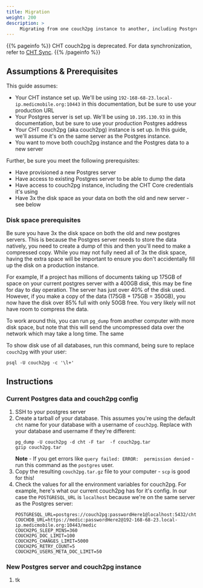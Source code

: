 ```yaml
---
title: Migration
weight: 200
description: >
     Migrating from one couch2pg instance to another, including Postgres data
---
```


{{% pageinfo %}}
CHT couch2pg is deprecated. For data synchronization, refer to [CHT Sync](https://docs.communityhealthtoolkit.org/core/overview/cht-sync/).
{{% /pageinfo %}}

## Assumptions & Prerequisites

This guide assumes:
* Your CHT instance set up.  We'll be using `192-168-68-23.local-ip.medicmobile.org:10443` in this documentation, but be sure to use your production URL
* Your Postgres server is set up. We'll be using `10.195.130.93` in this documentation, but be sure to use your production Postgres address
* Your CHT couch2pg (aka couch2pg) instance is set up. In this guide, we'll assume it's on the same server as the Postgres instance.
* You want to move both couch2pg instance and the Postgres data to a new server

Further, be sure you meet the following prerequisites:
* Have provisioned a new Postgres server
* Have access to existing Postgres server to be able to dump the data
* Have access to couch2pg instance, including the CHT Core credentials it's using
* Have 3x the disk space as your data on both the old and new server - see below

### Disk space prerequisites

Be sure you have 3x the disk space on both the old and new postgres servers.  This is because the Postgres server needs to store the data natively, you need to create a dump of this and then you'll need to make a compressed copy.  While you may not fully need all of 3x the disk space, having the extra space will be important to ensure you don't accidentally fill up the disk on a production instance.

For example, If a project has millions of documents taking up 175GB of space on your current postgres server with a 400GB disk, this may be fine for day to day operation.  The server has just over 40% of the disk used.  However, if you make a copy of the data (175GB + 175GB = 350GB), you now have the disk over 85% full with only 50GB free.  You very likely will not have room to compress the data.

To work around this, you can run `pg_dump` from another computer with more disk space, but note that this will send the uncompressed data over the network which may take a long time.  The same 

To show disk use of all databases, run this command, being sure to replace `couch2pg` with your user:

```shell
psql -U couch2pg -c '\l+'
```

## Instructions

### Current Postgres data and couch2pg config

1. SSH to your postgres server
2. Create a tarball of your database.  This assumes you're using the default `cht` name for your database with a username of `couch2pg`.  Replace with your database and username if they're different:
    ```shell
    pg_dump -U couch2pg -d cht -F tar  -f couch2pg.tar
    gzip couch2pg.tar
    ```
   **Note** - If you get errors like `query failed: ERROR:  permission denied` - run this command as the `postgres` user.
3. Copy the resulting `couch2pg.tar.gz` file to your computer - `scp` is good for this!
4. Check the values for all the environment variables for couch2pg. For example, here's what our current couch2pg has for it's config. In our case the `POSTGRESQL_URL` is `localhost` because we're on the same server as the Postgres server:
    ```shell
    POSTGRESQL_URL=postgres://couch2pg:passwordHere1@localhost:5432/cht
    COUCHDB_URL=https://medic:passwordHere2@192-168-68-23.local-ip.medicmobile.org:10443/medic
    COUCH2PG_SLEEP_MINS=360
    COUCH2PG_DOC_LIMIT=100
    COUCH2PG_CHANGES_LIMIT=5000
    COUCH2PG_RETRY_COUNT=5
    COUCH2PG_USERS_META_DOC_LIMIT=50
    ```

### New Postgres server and couch2pg instance

1. tk
